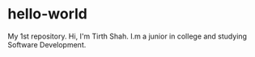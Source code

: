 # hello-world
My 1st repository.
Hi, I'm Tirth Shah.
I.m a junior in college and studying Software Development.
